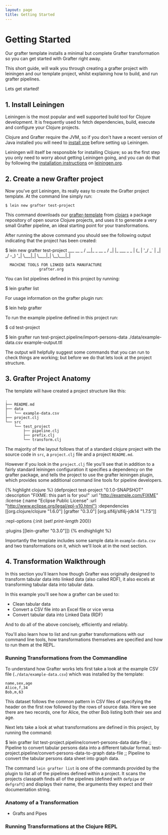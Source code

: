 ```yaml
---
layout: page
title: Getting Started
---
```


# Getting Started

Our grafter template installs a minimal but complete Grafter
transformation so you can get started with Grafter right away.

This short guide, will walk you through creating a grafter project
with leiningen and our template project, whilst explaining how to
build, and run grafter pipelines.

Lets get started!

## 1. Install Leiningen

Leiningen is the most popular and well supported build tool for
Clojure development.  It is frequently used to fetch dependencies,
build, execute and configure your Clojure projects.

Clojure and Grafter require the JVM, so if you don't have a recent
version of Java installed you will need to
[install one](http://www.oracle.com/technetwork/java/javase/downloads/index.html)
before setting up Leiningen.

Leiningen will itself be responsible for installing Clojure; so as the
first step you only need to worry about getting Leiningen going, and
you can do that by following the
[installation instructions](http://leiningen.org) on
[leiningen.org](http://leiningen.org/).

## 2. Create a new Grafter project

Now you've got Leiningen, its really easy to create the Grafter
project template.  At the command line simply run:

    $ lein new grafter test-project


This command downloads our
[grafter-template](https://github.com/Swirrl/grafter-template) from
[clojars](http://clojars.org/) a package repository of open source
Clojure projects, and uses it to generate a very small Grafter
pipeline, an ideal starting point for your transformations.

After running the above command you should see the following output
indicating that the project has been created:

<div class="terminal-wrapper">
  <div class="terminal-inner">$ lein new grafter test-project
            ___           __ _
           / __|_ _ __ _ / _| |_ ___ _ _
          | (_ | '_/ _` |  _|  _/ -_) '_|
           \___|_| \__,_|_|  \__\___|_|

      MACHINE TOOLS FOR LINKED DATA MANUFACTURE
                   grafter.org

You can list pipelines defined in this project by running:

  $ lein grafter list

For usage information on the grafter plugin run:

  $ lein help grafter

To run the example pipeline defined in this project run:

  $ cd test-project

  $ lein grafter run test-project.pipeline/import-persons-data ./data/example-data.csv example-output.ttl
</div>
</div>

The output will helpfully suggest some commands that you can run to
check things are working; but before we do that lets look at the
project structure.

## 3. Grafter Project Anatomy

The template will have created a project structure like this:

    .
    ├── README.md
    ├── data
    │   └── example-data.csv
    ├── project.clj
    └── src
        └── test_project
            ├── pipeline.clj
            ├── prefix.clj
            └── transform.clj


The majority of the layout follows that of a standard clojure project
with the source code in `src`, a `project.clj` file and a project
`README.md`.

However if you look in the `project.clj` file you'll see that in
addition to a fairly standard leiningen configuration it specifies a
dependency on the grafter package, and tells the project to use the
grafter leiningen plugin, which provides some additional command line
tools for pipeline developers.

{% highlight clojure %}
(defproject test-project "0.1.0-SNAPSHOT"
  :description "FIXME: this part is for you!"
  :url "http://example.com/FIXME"
  :license {:name "Eclipse Public License"
            :url "http://www.eclipse.org/legal/epl-v10.html"}
  :dependencies [[org.clojure/clojure "1.6.0"]
                 [grafter "0.3.0"]
                 [org.slf4j/slf4j-jdk14 "1.7.5"]]

  :repl-options {:init (set! *print-length* 200)}

  :plugins [[lein-grafter "0.3.0"]])
  {% endhighlight %}

Importantly the template includes some sample data in
`example-data.csv` and two transformations on it, which we'll look at
in the next section.

## 4. Transformation Walkthrough

In this section you'll learn how though Grafter was originally
designed to transform tabular data into linked data (also called RDF),
it also excels at transforming tabular data into tabular data.

In this example you'll see how a grafter can be used to:

- Clean tabular data
- Convert a CSV file into an Excel file or vice versa
- Convert tabular data into Linked Data (RDF)

And to do all of the above concisely, efficiently and reliably.

You'll also learn how to list and run grafter transformations with our
command line tools, how transformations themselves are specified and
how to run them at the REPL.

### Running Transformations from the Commandline

To understand how Grafter works lets first take a look at the example
CSV file (`./data/example-data.csv`) which was installed by the
template:

    name,sex,age
    Alice,f,34
    Bob,m,63

This dataset follows the common pattern in CSV files of specifying the
header on the first row followed by the rows of source data.  Here we
see there are two records, one for Alice, the other Bob listing both
their sex and age.

Next lets take a look at what transformations are defined in this
project, by running the command:

<div class="terminal-wrapper">
  <div class="terminal-inner">$ lein grafter list
test-project.pipeline/convert-persons-data                   data-file                      ;; Pipeline to convert tabular persons data into a different tabular format.
test-project.pipeline/convert-persons-data-to-graph          data-file                      ;; Pipeline to convert the tabular persons data sheet into graph data.</div>
</div>

The command `lein grafter list` is one of the commands provided by the
plugin to list all of the pipelines defined within a project.  It
scans the projects classpath finds all of the pipelines (defined with
`defpipe` or `defgraft`) and displays their name, the arguments they
expect and their documentation string.

### Anatomy of a Transformation

- Grafts and Pipes


### Running Transformations at the Clojure REPL
